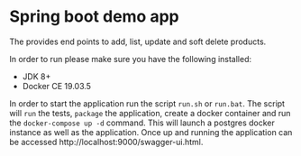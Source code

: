 # Spring boot demo app
The provides end points to add, list, update and soft delete products.

In order to run please make sure you have the following installed:
* JDK 8+
* Docker CE 19.03.5

In order to start the application run the script ```run.sh``` or  `run.bat`. 
The script will `run` the tests, `package` the application, create a docker 
container and run the `docker-compose up -d` command. This will launch a postgres
docker instance as well as the application. Once up and running the application can 
be accessed http://localhost:9000/swagger-ui.html. 